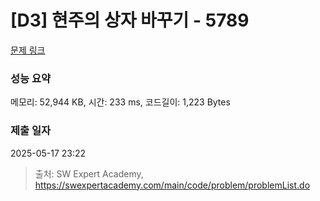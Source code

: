 # [D3] 현주의 상자 바꾸기 - 5789 

[문제 링크](https://swexpertacademy.com/main/code/problem/problemDetail.do?contestProbId=AWYygN36Qn8DFAVm) 

### 성능 요약

메모리: 52,944 KB, 시간: 233 ms, 코드길이: 1,223 Bytes

### 제출 일자

2025-05-17 23:22



> 출처: SW Expert Academy, https://swexpertacademy.com/main/code/problem/problemList.do